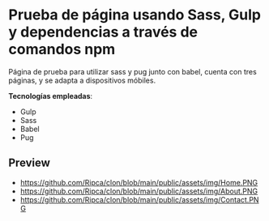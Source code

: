 # Prueba de página usando Sass, Gulp y dependencias a través de comandos npm

Página de prueba para utilizar sass y pug junto con babel, cuenta con tres páginas, y se adapta a dispositivos móbiles.

**Tecnologías empleadas**:
 - Gulp
 - Sass
 - Babel
 - Pug
 
 ## Preview
- https://github.com/Ripca/clon/blob/main/public/assets/img/Home.PNG
- https://github.com/Ripca/clon/blob/main/public/assets/img/About.PNG
- https://github.com/Ripca/clon/blob/main/public/assets/img/Contact.PNG
